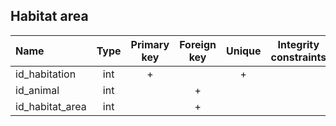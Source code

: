 ## Habitat area

 |Name|Type|Primary key|Foreign key|Unique|Integrity constraints|Null/not null|
 |:----|:----:|:-----------:|:-----------:|:------:|:----------------------:|:------:|
 |id_habitation|int|+| | + | |not null|
 |id_animal|int| | +| | | not null|
 |id_habitat_area|int| | +| | | not null|
